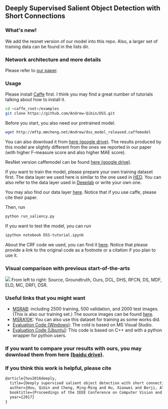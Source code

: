 ## Deeply Supervised Salient Object Detection with Short Connections

### What's new!
We add the resnet version of our model into this repo. Also, a larger set of training data can be found in the
lists dir.

### Network architecture and more details
Please refer to [our paper](https://arxiv.org/abs/1611.04849).

### Usage
Please install [Caffe](https://github.com/BVLC/caffe) first. I think you may find a great number of tutorials talking about how to install it.
```bash
cd <caffe_root>/examples
git clone https://github.com/Andrew-Qibin/DSS.git
```
Before you start, you also need our pretrained model.
```bash
wget http://mftp.mmcheng.net/Andrew/dss_model_released.caffemodel
```
You can also download it from [here (google drive)](https://drive.google.com/file/d/0B21WWgRw0U1uMFVKN3NPT0VHMW8/view?usp=sharing). The results produced by this model are slightly different from the ones we reported in our paper (with higher F-measure score and also higher MAE score).

ResNet version caffemodel can be found [here (google drive)](https://drive.google.com/open?id=1psapbqiKkVQQNL_uUC9Mv2Hfio5m0TKS).

If you want to train the model, please prepare your own training dataset first. The data layer we used here is similar to the one used in [HED](https://github.com/s9xie/hed). You can also refer to the data layer used in [Deeplab](https://bitbucket.org/aquariusjay/deeplab-public-ver2) or write your own one. 

You may also find our data layer [here](https://github.com/Andrew-Qibin/caffe_dss). Notice that if you use caffe, please cite their paper.

Then, run
```bash
python run_saliency.py
```

If you want to test the model, you can run
```bash
ipython notebook DSS-tutorial.ipynb
```  

About the CRF code we used, you can find it [here](https://github.com/Andrew-Qibin/dss_crf). Notice that please provide a link to the original code as a footnote or a citation if you plan to use it.

### Visual comparison with previous start-of-the-arts
![](https://github.com/Andrew-Qibin/DSS/blob/master/Compares.png)
From left to right: Source, Groundtruth, Ours, DCL, DHS, RFCN, DS, MDF, ELD, MC, DRFI, DSR.

### Useful links that you might want
* [MSRAB](https://people.cs.umass.edu/~hzjiang/drfi/index.html): including 2500 training, 500 validation, and 2000 test images. (This is also our training set.) The source images can be found [here](http://mmcheng.net/msra10k/).
* [MSRA10K](http://mmcheng.net/msra10k/): You can also use this dataset for training as some works did.
* [Evaluation Code (Windows)](https://github.com/MingMingCheng/CmCode/tree/master/CmLib/Illustration): The cold is based on MS Visual Studio.
* [Evaluation Code (Ubuntu)](https://github.com/Andrew-Qibin/SalMetric): This code is based on C++ and with a python wrapper for python users.

### If you want to compare your results with ours, you may download them from here [(baidu drive)](https://pan.baidu.com/s/1o8r90Ga).

### If you think this work is helpful, please cite
```latex
@article{hou2016deeply,
  title={Deeply supervised salient object detection with short connections},
  author={Hou, Qibin and Cheng, Ming-Ming and Hu, Xiaowei and Borji, Ali and Tu, Zhuowen and Torr, Philip},
  booktitle={Proceedings of the IEEE Conference on Computer Vision and Pattern Recognition},
  year={2017}
}
```
